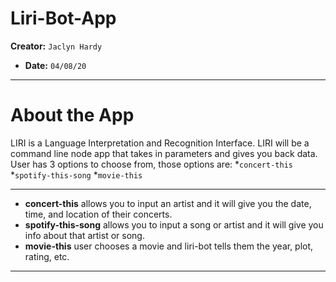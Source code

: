 # Liri-Bot-App 
  **Creator:**  `Jaclyn Hardy`
 * **Date:** `04/08/20`
  _ _ _
  
# About the App
  LIRI is a Language Interpretation and Recognition Interface. LIRI will be a command line node app that takes in parameters and gives you back data. User has 3 options to choose from, those options are:
     *`concert-this`
     *`spotify-this-song`
     *`movie-this`
      
 _ _ _
 
* **concert-this** allows you to input an artist and it will give you the date, time, and location of their concerts.
* **spotify-this-song** allows you to input a song or artist and it will give you info about that artist or song. 
* **movie-this** user chooses a movie and liri-bot tells them the year, plot, rating, etc. 

_ _ _


      

